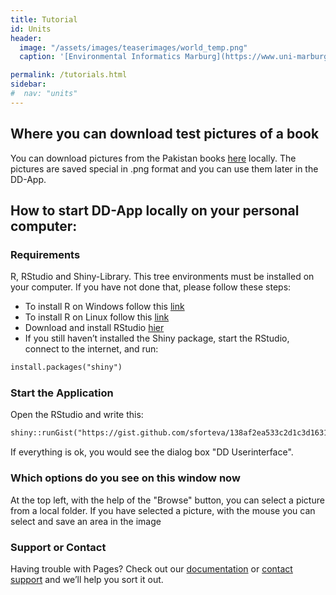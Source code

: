 ```yaml
---
title: Tutorial
id: Units
header:
  image: "/assets/images/teaserimages/world_temp.png"
  caption: '[Environmental Informatics Marburg](https://www.uni-marburg.de/en/fb19/disciplines/physisch/environmentalinformatics)'

permalink: /tutorials.html
sidebar:
#  nav: "units"
---
```


## Where you can download test pictures of a book 
You can download pictures from the Pakistan books [here](http://digitizer.umweltinformatik-marburg.de:4000/distributionDigitizer/data.html)
locally.
The pictures are saved special in .png format and you can use them later in the DD-App.

## How to start DD-App locally on your personal computer:

### Requirements
R, RStudio and Shiny-Library. This tree environments must be installed on your computer. 
If you have not done that, please follow these steps:
 - To install R on Windows follow this [link](https://cran.r-project.org/bin/windows/base/) 
 - To install R on Linux follow this [link](https://cran.r-project.org/doc/manuals/R-admin.html) 
 - Download and install RStudio [hier](https://www.rstudio.com/products/rstudio/download/)
 - If you still haven’t installed the Shiny package, start the RStudio, connect to the internet, and run:
 
```markdown
install.packages("shiny")
```

### Start the Application
Open the RStudio and write this:
```markdown
shiny::runGist("https://gist.github.com/sforteva/138af2ea533c2d1c3d1631b5d2d41e86")
```
If everything is ok, you would see the dialog box "DD Userinterface".

### Which options do you see on this window now 

At the top left, with the help of the "Browse" button, you can select a picture from a local folder. 
If you have selected a picture, with the mouse you can select and save an area in the image 

### Support or Contact

Having trouble with Pages? Check out our [documentation](https://docs.github.com/categories/github-pages-basics/) or [contact support](https://support.github.com/contact) and we’ll help you sort it out.
